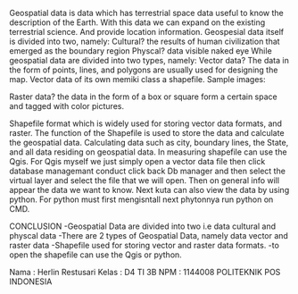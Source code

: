Geospatial data is data which has terrestrial space data useful to know the description of the Earth. With this data we can expand on the existing terrestrial science. And provide location information.
Geospesial data itself is divided into two, namely:
Cultural? the results of human civilization that emerged as the boundary region
Physcal? data visible naked eye
While geospatial data are divided into two types, namely:
Vector data? The data in the form of points, lines, and polygons are usually used for designing the map. Vector data of its own memiki class a shapefile.
Sample images:


Raster data? the data in the form of a box or square form a certain space and tagged with color pictures.

Shapefile format which is widely used for storing vector data formats, and raster. The function of the Shapefile is used to store the data and calculate the geospatial data. Calculating data such as city, boundary lines, the State, and all data residing on geospatial data.
In measuring shapefile can use the Qgis. For Qgis myself we just simply open a vector data file then click database managemant conduct click back Db manager and then select the virtual layer and select the file that we will open. Then on general info will appear the data we want to know. Next kuta can also view the data by using python. For python must first mengisntall next phytonnya run python on CMD.



CONCLUSION
-Geospatial Data are divided into two i.e data cultural and physcal data
-There are 2 types of Geospatial Data, namely data vector and raster data
-Shapefile used for storing vector and raster data formats.
-to open the shapefile can use the Qgis or python.


Nama : Herlin Restusari
Kelas : D4 TI 3B
NPM : 1144008
POLITEKNIK POS INDONESIA
